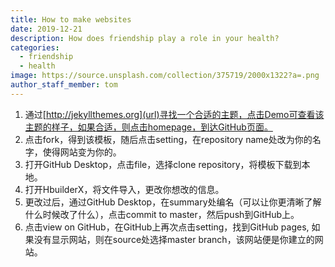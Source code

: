 ```yaml
---
title: How to make websites
date: 2019-12-21
description: How does friendship play a role in your health?
categories:
  - friendship
  - health
image: https://source.unsplash.com/collection/375719/2000x1322?a=.png
author_staff_member: tom
---
```


1. 通过[http://jekyllthemes.org](url)寻找一个合适的主题，点击Demo可查看该主题的样子，如果合适，则点击homepage，到达GitHub页面。
2. 点击fork，得到该模板，随后点击setting，在repository name处改为你的名字，使得网站变为你的。
3. 打开GitHub Desktop，点击file，选择clone repository，将模板下载到本地。
4. 打开HbuilderX，将文件导入，更改你想改的信息。
5. 更改过后，通过GitHub Desktop，在summary处编名（可以让你更清晰了解什么时候改了什么），点击commit to master，然后push到GitHub上。
6. 点击view on GitHub，在GitHub上再次点击setting，找到GitHub pages, 如果没有显示网站，则在source处选择master branch，该网站便是你建立的网站。